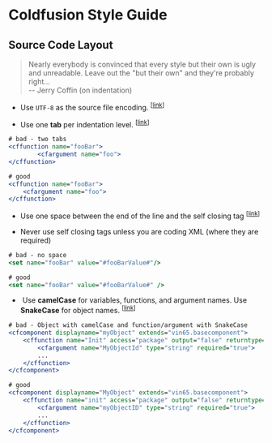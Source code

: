 # Coldfusion Style Guide

## Source Code Layout

> Nearly everybody is convinced that every style but their own is
> ugly and unreadable. Leave out the "but their own" and they're
> probably right... <br>
> -- Jerry Coffin (on indentation)

* <a name="utf-8"></a>
  Use `UTF-8` as the source file encoding.
<sup>[[link](#tabs-indentation)]</sup>

* <a name="tabs-indentation"></a>
  Use one **tab** per indentation level.
<sup>[[link](#tabs-indentation)]</sup>

```Coldfusion
# bad - two tabs
<cffunction name="fooBar">
		<cfargument name="foo">
</cffunction>

# good
<cffunction name="fooBar">
	<cfargument name="foo">
</cffunction>
```

* <a name="self-closing-tag"></a>
  Use one space between the end of the line and the self closing tag
<sup>[[link](#self-closing-tag)]</sup>

* Never use self closing tags unless you are coding XML (where they are required)

```Coldfusion
# bad - no space
<set name="fooBar" value="#fooBarValue#"/>

# good
<set name="fooBar" value="#fooBarValue#" />
```

* <a name="camelCase"></a>
  Use **camelCase** for variables, functions, and argument names. Use **SnakeCase** for object names.
<sup>[[link](#camelCase)]</sup>
```Coldfusion
# bad - Object with camelCase and function/argument with SnakeCase
<cfcomponent displayname="myObject" extends="vin65.basecomponent">
	<cffunction name="Init" access="package" output="false" returntype="CartObject">
		<cfargument name="MyObjectId" type="string" required="true">
		...
	</cffunction>
</cfcomponent>

# good
<cfcomponent displayname="MyObject" extends="vin65.basecomponent">
	<cffunction name="init" access="package" output="false" returntype="CartObject">
		<cfargument name="myObjectID" type="string" required="true">
		...
	</cffunction>
</cfcomponent>
```
